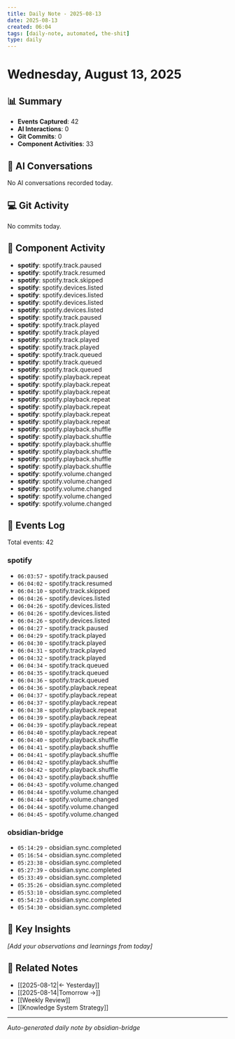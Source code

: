 ```yaml
---
title: Daily Note - 2025-08-13
date: 2025-08-13
created: 06:04
tags: [daily-note, automated, the-shit]
type: daily
---
```


# Wednesday, August 13, 2025

## 📊 Summary
- **Events Captured**: 42
- **AI Interactions**: 0
- **Git Commits**: 0
- **Component Activities**: 33

## 🤖 AI Conversations
No AI conversations recorded today.


## 💻 Git Activity

No commits today.

## 🔧 Component Activity

- **spotify**: spotify.track.paused
- **spotify**: spotify.track.resumed
- **spotify**: spotify.track.skipped
- **spotify**: spotify.devices.listed
- **spotify**: spotify.devices.listed
- **spotify**: spotify.devices.listed
- **spotify**: spotify.devices.listed
- **spotify**: spotify.track.paused
- **spotify**: spotify.track.played
- **spotify**: spotify.track.played
- **spotify**: spotify.track.played
- **spotify**: spotify.track.played
- **spotify**: spotify.track.queued
- **spotify**: spotify.track.queued
- **spotify**: spotify.track.queued
- **spotify**: spotify.playback.repeat
- **spotify**: spotify.playback.repeat
- **spotify**: spotify.playback.repeat
- **spotify**: spotify.playback.repeat
- **spotify**: spotify.playback.repeat
- **spotify**: spotify.playback.repeat
- **spotify**: spotify.playback.repeat
- **spotify**: spotify.playback.shuffle
- **spotify**: spotify.playback.shuffle
- **spotify**: spotify.playback.shuffle
- **spotify**: spotify.playback.shuffle
- **spotify**: spotify.playback.shuffle
- **spotify**: spotify.playback.shuffle
- **spotify**: spotify.volume.changed
- **spotify**: spotify.volume.changed
- **spotify**: spotify.volume.changed
- **spotify**: spotify.volume.changed
- **spotify**: spotify.volume.changed


## 📝 Events Log

Total events: 42

### spotify
- `06:03:57` - spotify.track.paused
- `06:04:02` - spotify.track.resumed
- `06:04:10` - spotify.track.skipped
- `06:04:26` - spotify.devices.listed
- `06:04:26` - spotify.devices.listed
- `06:04:26` - spotify.devices.listed
- `06:04:26` - spotify.devices.listed
- `06:04:27` - spotify.track.paused
- `06:04:29` - spotify.track.played
- `06:04:30` - spotify.track.played
- `06:04:31` - spotify.track.played
- `06:04:32` - spotify.track.played
- `06:04:34` - spotify.track.queued
- `06:04:35` - spotify.track.queued
- `06:04:36` - spotify.track.queued
- `06:04:36` - spotify.playback.repeat
- `06:04:37` - spotify.playback.repeat
- `06:04:37` - spotify.playback.repeat
- `06:04:38` - spotify.playback.repeat
- `06:04:39` - spotify.playback.repeat
- `06:04:39` - spotify.playback.repeat
- `06:04:40` - spotify.playback.repeat
- `06:04:40` - spotify.playback.shuffle
- `06:04:41` - spotify.playback.shuffle
- `06:04:41` - spotify.playback.shuffle
- `06:04:42` - spotify.playback.shuffle
- `06:04:42` - spotify.playback.shuffle
- `06:04:43` - spotify.playback.shuffle
- `06:04:43` - spotify.volume.changed
- `06:04:44` - spotify.volume.changed
- `06:04:44` - spotify.volume.changed
- `06:04:44` - spotify.volume.changed
- `06:04:45` - spotify.volume.changed

### obsidian-bridge
- `05:14:29` - obsidian.sync.completed
- `05:16:54` - obsidian.sync.completed
- `05:23:38` - obsidian.sync.completed
- `05:27:39` - obsidian.sync.completed
- `05:33:49` - obsidian.sync.completed
- `05:35:26` - obsidian.sync.completed
- `05:53:10` - obsidian.sync.completed
- `05:54:23` - obsidian.sync.completed
- `05:54:30` - obsidian.sync.completed

## 🎯 Key Insights

_[Add your observations and learnings from today]_

## 🔗 Related Notes
- [[2025-08-12|← Yesterday]]
- [[2025-08-14|Tomorrow →]]
- [[Weekly Review]]
- [[Knowledge System Strategy]]

---
*Auto-generated daily note by obsidian-bridge*